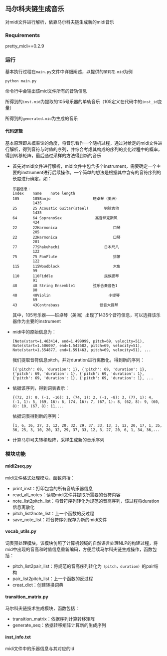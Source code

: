 ## 马尔科夫链生成音乐

对midi文件进行解析，依靠马尔科夫链生成新的midi音乐

### Requirements

pretty_midi==0.2.9



### 运行

基本执行过程在`main.py`文件中详细阐述，以提供的`茉莉花.mid`为例

`python main.py`

命令行中会输出该mid文件所有的音轨信息

所得到的`inst.mid`为提取的105号乐器的单轨音乐（105定义在代码中的`inst_id`变量）

所得到的`generated.mid`为生成的音乐



#### 代码逻辑

基本原理即从概率论的角度，将音乐看作一个随机过程，通过对给定的midi文件进行解析，得到音符与时值的序列，并综合考虑其构成的序列的变化过程中的概率，得到转移矩阵，最后通过采样的方法得到新的音乐

- 首先对midi文件进行解析，midi文件中包含多个instrument，需要确定一个主要的instrument进行后续操作。一个简单的想法是根据其中含有的音符序列的长度进行确定，如：

  ```
  乐器信息：                                                
  index    name    note length                         
  105      105Banjo                   班卓琴（美洲）          
           1435                                        
  25       25 Acoustic Guitar(steel)       钢弦吉他        
           1435                                        
  64       64 SopranoSax               高音萨克斯风          
           424                                         
  22       22Harmonica                         口琴      
           205                                         
  22       22Harmonica                         口琴      
           201                                         
  77       77Shakuhachi                    日本尺八        
           122                                         
  75       75 PanFlute                         排箫      
           122                                         
  115      115Woodblock                        木鱼      
           99                                          
  110      110Fiddle                       民族提琴        
           91                                          
  48       48 String Ensemble1        弦乐合奏音色1          
           80                                          
  40       40Violin                          小提琴       
           69                                          
  43       43Contrabass                  低音大提琴         
  ```

  其中，105号乐器——班卓琴（美洲）出现了1435个音符信息，可以选择该乐器作为主要的instrument

- midi中的原始信息为：

  ```
  [Note(start=1.463414, end=1.499999, pitch=69, velocity=51), Note(start=1.506097, end=1.542682, pitch=69, velocity=51), Note(start=1.554877, end=1.591463, pitch=69, velocity=51), ...
  ```

  我们提取音符信息pitch，并对duration进行离散化，得到新的序列：

  ```
  [{'pitch': 69, 'duration': 1}, {'pitch': 69, 'duration': 1}, {'pitch': 69, 'duration': 1}, {'pitch': 69, 'duration': 1}, {'pitch': 69, 'duration': 1}, {'pitch': 69, 'duration': 1}, ...
  ```

- 依据该序列，得到词表表示：

  ```
  {(72, 2): 0, (-1, -16): 1, (74, 1): 2, (-1, -8): 3, (77, 1): 4, (-1, 1): 5, (69, 16): 6, (74, 16): 7, (67, 1): 8, (62, 8): 9, (60, 8): 10, (67, 8): 11,...
  ```

  依据词表得到新的序列：

  ```
  [1, 6, 36, 27, 3, 12, 20, 32, 29, 37, 33, 13, 3, 12, 20, 17, 1, 35, 36, 25, 3, 10, 20, 32, 29, 37, 33, 12, 3, 27, 20, 6, 1, 34, 36,...
  ```


- 计算马尔可夫转移矩阵，采样生成新的音乐序列

### 模块功能

#### midi2seq.py

midi文件格式处理模块，函数包括：

- print_inst：打印包含的所有音轨乐器信息
- read_all_notes：读取midi文件并提取所需要的音符内容
- note_list2pitch_list：将音符序列转化为规范的音高序列，该过程将duration信息离散化
- pitch_list2note_list：上一个函数的反过程
- save_note_list：将音符序列保存为新的midi文件



#### vocab_utils.py

词表预处理模块，该模块仿照了计算机领域的自然语言处理NLP的构建过程，将mid中出现的音高和时值信息重新编码，方便后续马尔科夫链生成操作，函数包括：

- pitch_list2pair_list：将规范的音高序列转化为`（pitch，duration）`的pair结构
- pair_list2pitch_list：上一个函数的反过程
- creat_dict：创建转换词典



#### transition_matrix.py

马尔科夫链技术生成模块，函数包括：

- transition_matrix：依据序列计算转移矩阵
- generate_seq：依据转移矩阵计算新的生成序列



#### inst_info.txt

midi文件中的乐器信息与其对应的id

